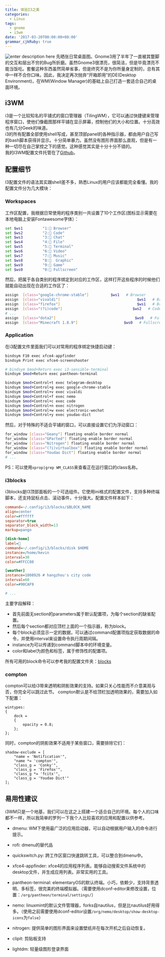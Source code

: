 ```yaml
---
title: 体验I3之美
categories:
  - Linux
tags:
  - gnome
  - i3wm
date: '2017-03-20T00:00:00+08:00'
grammar_cjkRuby: true
---
```

![enter description here][1]
先晒张日常桌面图。Gnome3用了半年了一直被其蹩脚的交互和层出不穷的Bug所折磨。虽然Gnome3很漂亮，很简洁，但是毕竟漂亮不能当饭吃。套餐这种东西虽然简单省事，但是终究不是为你所量身定制的，总有其中一样不合你口味。因此，我决定再次抛弃“开箱即用”的DE(Desktop Environment)，在WM(Window Manager)的基础上自己打造一套适合自己的桌面环境。
<!--more-->
## i3WM
i3是一个比较知名的平铺式的窗口管理器（TilingWM），它可以通过快捷键来管理程序窗口，使他们像截图那样平铺在显示屏幕，控制他们的大小和位置。十分高效也有几分Geek的味道。  
i3的所有配置全部使用shell写成，甚至顶部panel的各种指示器，都由用户自己写的bash脚本获得并显示。十分简单暴力。虽然没有图形界面那么直观，但是有一种一切尽在自己掌控之下的感觉。这种感觉其实是十分十分不错的。  
我的I3WM配置文件托管在了[Github][2]。
## 配置细节
I3配置文件的语法其实跟shell差不多，熟悉Linux的用户应该都能完全看懂。我的配置文件分为几大模块：
### Workspaces
工作区配置，我根据日常使用的程序类别一共设置了10个工作区(图标显示需要在本地电脑上安装Fontawesome字体）：
```bash
set $ws1 	     "1: Browser"
set $ws2         "2: Code"
set $ws3 		 "3: Chat"
set $ws4 		 "4: File"
set $ws5 		 "5: Terminal"
set $ws6 		 "6: Video"
set $ws7 	     "7: Music"
set $ws8  	     "8:  Graphic"
set $ws9 		 "9: Game"
set $ws0 		 "0: Fullscreen"
```
然后，把属于各自类别的程序绑定到对应的工作区，这样打开这些程序的时候他们就能自动出现在合适的工作区了：
```bash
assign 	[class="google-chrome-stable"] 			$ws1   # Browser
assign 	[class="vivaldi"] 						            $ws1   # Browser
assign 	[class="firefox"] 					            	$ws1   # Browser
assign  [class="(?i)code"]                                $ws2   # Code IDE
# ...
assign  [class="dota2"]         		                   $ws0   # Fullscreen
assign	[class="Minecraft 1.8.9"]		              $ws0   # Fullscreen
```
### Application
在i3配置文件里面我们可以对常用的程序绑定快捷启动键：
```bash
bindsym F10 exec xfce4-appfinder
bindsym Print exec xfce4-screenshooter

# bindsym $mod+Return exec i3-sensible-terminal
bindsym $mod+Return exec pantheon-terminal

bindsym $mod+Control+t exec telegram-desktop
bindsym $mod+Control+g exec google-chrome-stable
bindsym $mod+Control+v exec vivaldi
bindsym $mod+Control+f exec nemo
bindsym $mod+Control+c exec code
bindsym $mod+Control+n exec nitrogen
bindsym $mod+Control+w exec electronic-wechat
bindsym $mod+Control+y exec youdao-dict
```
然后，对于特殊的不适合平铺的窗口，可以直接设置它们为浮动窗口：
```bash
for_window [class="Geany"] floating enable border normal
for_window [class="GParted"] floating enable border normal
for_window [class="Nitrogen"] floating enable border normal
for_window [class="(?i)virtualbox"] floating enable border normal
for_window [class="Youdao Dict"] floating enable border normal
# ...
```
PS：可以使用`xprop|grep WM_CLASS`来查看正在运行窗口的class名称。
### i3blocks
i3blocks是I3顶部面板的一个可选组件。它使用ini格式的配置文件，支持多种终端脚本，还支持鼠标点击、滚动事件，十分强大。配置文件样本如下：
```ini
command=~/.config/i3/blocks/$BLOCK_NAME
align=center
color=#ffffff
separator=true
separator_block_width=13
markup=pango

[disk-home]
label=
command=~/.config/i3/blocks/disk $HOME
instance=/home/kevin
interval=30
color=#FFCC80

[weather]
instance=1808926 # hangzhou's city code
interval=60
color=#90CAF9

# ...
```
主要字段解释：
- 首先前面无section的parameters属于默认配置项，为每个section的缺省配置。  
- 然后每个section都对应顶栏上面的一个指示器，称为block。  
- 每个block必须显示一定的数据，可以通过command配置项指定获取数据的命令，并使用interval来设置命令执行周期间隔。
- instance为可以传递到command脚本中的环境变量。
- color和label为颜色和标签，属于修饰性的配置项。

所有可用的block命令可以参考我的配置文件夹：[blocks][3]

### compton
compton可以给i3带来透明和阴影效果的支持。如果只关心性能而不介意美观与否，你完全可以跳过此节。
compton默认是不给顶栏加透明效果的，需要加入如下配置：
```
wintypes:
{
    dock = 
    { 
        opacity = 0.8;        
    };
};
```
同时，compton的阴影效果不适用于某些窗口，需要排除它们：
```
shadow-exclude = [
    "name = 'Notification'",
    "name *= 'compton'",
    "class_g = 'Conky'",
    "class_g = 'Firefox'",
    "class_g *= 'fcitx'",
    "class_g = 'Youdao Dict'"
];
```
## 易用性建议
i3WM只是一个地基，我们可以在这之上搭建一个适合自己的环境。每个人的口味都不一样，所以我简单的罗列一下我个人比较喜欢的应用和配置以供参考。
- dmenu: WM下使用最广泛的应用启动器，可以自动根据用户输入的命令进行提示。
- rofi: dmenu的替代品
- quickswitch.py:  跨工作区窗口快速跳转工具，可以整合到dmenu中。
-  xfce4-appfinder:  xfce4的应用程序列表。能够自动搜索文件系统中的desktop文件，并生成应用列表。非常实用的工具。
-  pantheon-terminal: elementaryOS的默认终端。小巧，依赖少，支持背景透明、多标签，很完美的终端模拟器。（需要使用dconf-editor来修改设置，位置：`/org/pantheon/terminal/settings/`）
-  nemo: linuxmint的默认文件管理器，forks自nautilus，但是比nautilus好用得多。（使用之前需要使用dconf-editor设置`/org/nemo/desktop/show-desktop-icons`为`false`）
-  nitrogen: 提供简单的图形界面来设置壁纸并在每次开机之后自动恢复。
- clipit: 剪贴板支持
- lightdm: 轻量级图形登录界面



  [1]: https://ol1kreips.qnssl.com/%E6%88%AA%E5%9B%BE_2017-03-13_18-50-11.png "截图_2017-03-13_18-50-11"
  [2]: https://github.com/stkevintan/i3dotfile
  [3]: https://github.com/stkevintan/i3dotfile/tree/master/blocks
